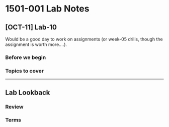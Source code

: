 # 1501-001 Lab Notes

## [OCT-11] Lab-10

Would be a good day to work on assignments (or week-05 drills, though the assignment is worth more....).

### Before we begin

### Topics to cover

---

## Lab Lookback

### Review

### Terms
